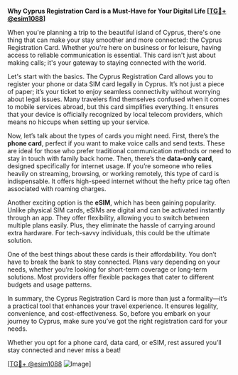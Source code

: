 **Why Cyprus Registration Card is a Must-Have for Your Digital Life [[TG💪+ @esim1088](https://t.me/s/esim1088)]**

When you're planning a trip to the beautiful island of Cyprus, there's one thing that can make your stay smoother and more connected: the Cyprus Registration Card. Whether you're here on business or for leisure, having access to reliable communication is essential. This card isn't just about making calls; it's your gateway to staying connected with the world.

Let's start with the basics. The Cyprus Registration Card allows you to register your phone or data SIM card legally in Cyprus. It’s not just a piece of paper; it’s your ticket to enjoy seamless connectivity without worrying about legal issues. Many travelers find themselves confused when it comes to mobile services abroad, but this card simplifies everything. It ensures that your device is officially recognized by local telecom providers, which means no hiccups when setting up your service.

Now, let’s talk about the types of cards you might need. First, there’s the **phone card**, perfect if you want to make voice calls and send texts. These are ideal for those who prefer traditional communication methods or need to stay in touch with family back home. Then, there’s the **data-only card**, designed specifically for internet usage. If you’re someone who relies heavily on streaming, browsing, or working remotely, this type of card is indispensable. It offers high-speed internet without the hefty price tag often associated with roaming charges.

Another exciting option is the **eSIM**, which has been gaining popularity. Unlike physical SIM cards, eSIMs are digital and can be activated instantly through an app. They offer flexibility, allowing you to switch between multiple plans easily. Plus, they eliminate the hassle of carrying around extra hardware. For tech-savvy individuals, this could be the ultimate solution.

One of the best things about these cards is their affordability. You don’t have to break the bank to stay connected. Plans vary depending on your needs, whether you’re looking for short-term coverage or long-term solutions. Most providers offer flexible packages that cater to different budgets and usage patterns.

In summary, the Cyprus Registration Card is more than just a formality—it’s a practical tool that enhances your travel experience. It ensures legality, convenience, and cost-effectiveness. So, before you embark on your journey to Cyprus, make sure you’ve got the right registration card for your needs. 

Whether you opt for a phone card, data card, or eSIM, rest assured you’ll stay connected and never miss a beat! 

[[TG💪+ @esim1088](https://t.me/s/esim1088) ![Image](https://i.postimg.cc/Y0z9fWf4/image.png)]